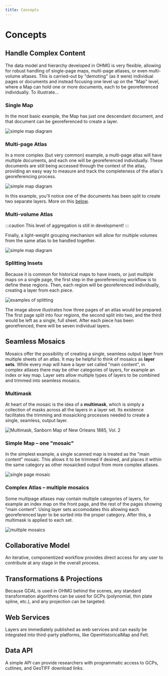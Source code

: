 ```yaml
---
title: Concepts
---
```


# Concepts

## Handle Complex Content

The data model and hierarchy developed in OHMG is very flexible, allowing for robust handling of single-page maps, multi-page atlases, or even multi-volume altases. This is carried-out by "demoting" (as it were) individual pages or documents and instead focusing one level up on the "Map" level, where a Map can hold one or more documents, each to be georeferenced individually. To illustrate...

### Single Map

In the most basic example, the Map has just one descendant document, and that document can be georeferenced to create a layer.

![simple map diagram](../../static/diagrams/content-hierarchy-simple.png)

### Multi-page Atlas

In a more complex (but very common) example, a multi-page atlas will have multiple documents, and each one will be georeferenced individually. These documents are still being accessed through the context of the atlas, providing an easy way to measure and track the completeness of the atlas's georeferencing process.

![simple map diagram](../../static/diagrams/content-hierarchy-multipage-atlas.png)

In this example, you'll notice one of the documents has been split to create two separate layers. More on this [below](#splitting-insets).

### Multi-volume Atlas

:::caution
This level of aggregation is still in development!
:::

Finally, a light-weight grouping mechanism will allow for multiple volumes from the same atlas to be handled together.

![simple map diagram](../../static/diagrams/content-hierarchy-multivolume.png)

### Splitting Insets

Because it is common for historical maps to have insets, or just multiple maps on a single page, the first step in the georeferencing workflow is to define these regions. Then, each region will be georeferenced individually, creating a layer from each piece.

![examples of splitting](../../static/img/split-example-3page-anno.jpg)

The image above illustrates how three pages of an atlas would be prepared. The first page split into four regions, the second split into two, and the third would be left as a single, full sheet. After each piece has been georefrenced, there will be seven individual layers.

## Seamless Mosaics

Mosaics offer the possibility of creating a single, seamless output layer from multiple sheets of an atlas. It may be helpful to think of mosaics as **layer sets**. While every map will have a layer set called "main content", in complex atlases there may be other categories of layers, for example an index or key map. Layer sets allow multiple types of layers to be combined and trimmed into seamless mosaics.

### Multimask

At heart of the mosaic is the idea of a **multimask**, which is simply a collection of masks across all the layers in a layer set. Its existence facilitates the trimming and mosaicking processes needed to create a single, seamless, output layer.

![Multimask, Sanborn Map of New Orleans 1885, Vol. 2](../../static/img/multimask.jpg)

### Simple Map &ndash; one "mosaic"

In the simplest example, a single scanned map is treated as the "main content" mosaic. This allows it to be trimmed if desired, and places it within the same category as other mosaicked output from more complex atlases.

![single page mosaic](../../static/diagrams/content-hierarchy-simple-mosaic.png)

### Complex Atlas &ndash; multiple mosaics

Some multipage atlases may contain multiple categories of layers, for example an index map on the front page, and the rest of the pages showing "main content". Using layer sets accomodates this allowing each georeferenced layer to be sorted into the proper category. After this, a multimask is applied to each set.

![multiple mosaics](../../static/diagrams/content-hierarchy-multiple-mosaics.png)

## Collaborative Model

An iterative, componentized workflow provides direct access for any user to contribute at any stage in the overall process.

## Transformations & Projections

Because GDAL is used in OHMG behind the scenes, any standard transformation algorithms can be used for GCPs (polynomial, thin plate spline, etc.), and any projection can be targeted.

## Web Services

Layers are immediately published as web services and can easily be integrated into third-party platforms, like OpenHistoricalMap and Felt. 

## Data API

A simple API can provide researchers with programmatic access to GCPs, cutlines, and GeoTIFF download links.
